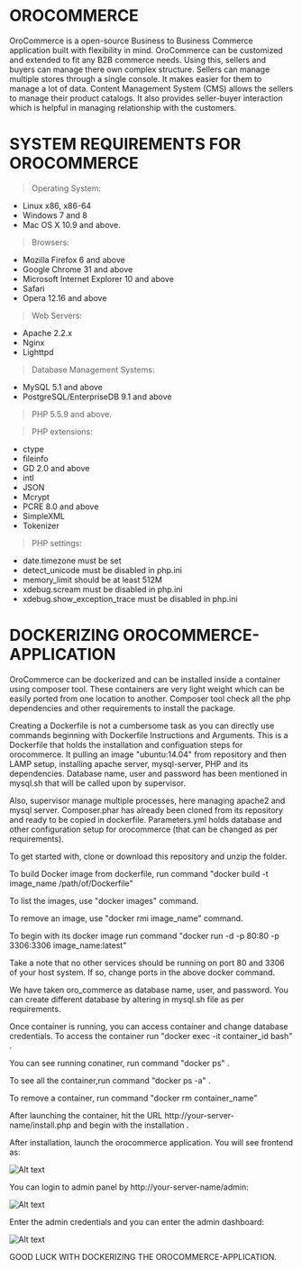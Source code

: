 # OROCOMMERCE

OroCommerce is a open-source Business to Business Commerce application built with flexibility in mind. OroCommerce can be customized and extended to fit any B2B commerce needs. Using this, sellers and buyers can manage there own complex structure. Sellers can manage multiple stores through a single console. It makes easier for them to manage a lot of data. Content Management System (CMS) allows the sellers to manage their product catalogs. It also provides seller-buyer interaction which is helpful in managing relationship with the customers. 

# SYSTEM REQUIREMENTS FOR OROCOMMERCE

> Operating System: 
- Linux x86, x86-64
- Windows 7 and 8
- Mac OS X 10.9 and above.

> Browsers:
- Mozilla Firefox 6 and above
- Google Chrome 31 and above
- Microsoft Internet Explorer 10 and above
- Safari
- Opera 12.16 and above

> Web Servers:
- Apache 2.2.x
- Nginx
- Lighttpd

> Database Management Systems:
- MySQL 5.1 and above
- PostgreSQL/EnterpriseDB 9.1 and above

> PHP 5.5.9 and above.

> PHP extensions:
- ctype
- fileinfo
- GD 2.0 and above
- intl
- JSON
- Mcrypt
- PCRE 8.0 and above
- SimpleXML
- Tokenizer

> PHP settings:
- date.timezone must be set
- detect_unicode must be disabled in php.ini
- memory_limit should be at least 512M
- xdebug.scream must be disabled in php.ini
- xdebug.show_exception_trace must be disabled in php.ini
 
# DOCKERIZING OROCOMMERCE-APPLICATION

OroCommerce can be dockerized and can be installed inside a container using composer tool. These containers are very light weight which can be easily ported from one location to another. Composer tool check all the php dependencies and other requirements to install the package.

Creating a Dockerfile is not a cumbersome task as you can directly use commands beginning with Dockerfile Instructions and Arguments. This is a Dockerfile that holds the installation and configuation steps for orocommerce. It pulling an image "ubuntu:14.04" from repository and then LAMP setup, installing apache server, mysql-server, PHP and its dependencies. Database name, user and password has been mentioned in mysql.sh that will be called upon by supervisor. 

Also, supervisor manage multiple processes, here managing apache2 and mysql server. Composer.phar has already been cloned from its repository and ready to be copied in dockerfile. Parameters.yml holds database and other configuration setup for orocommerce (that can be changed as per requirements).

To get started with, clone or download this repository and unzip the folder.

To build Docker image from dockerfile, run command "docker build -t image_name /path/of/Dockerfile"

To list the images, use "docker images" command.

To remove an image, use "docker rmi image_name" command.

To begin with its docker image run command "docker run -d -p 80:80 -p 3306:3306 image_name:latest"

Take a note that no other services should be running on port 80 and 3306 of your host system. If so, change ports in the above docker command.

We have taken oro_commerce as database name, user, and password. You can create different database by altering in mysql.sh file as per requirements.

Once container is running, you can access container and change database credentials. 
To access the container run "docker exec -it container_id bash" .

You can see running conatiner, run command "docker ps" .

To see all the container,run command "docker ps -a" .

To remove a container, run command "docker rm container_name"

After launching the container, hit the URL http://your-server-name/install.php and begin with the installation .

After installation, launch the orocommerce application. You will see frontend as:

![Alt text](https://raw.githubusercontent.com/webkul/orocommerce/master/Screenshot%20from%202016-12-28%2012%3A45%3A12.png)



You can login to admin panel by  http://your-server-name/admin:

![Alt text](https://raw.githubusercontent.com/webkul/orocommerce/master/Screenshot%20from%202016-12-28%2013%3A36%3A23.png)


Enter the admin credentials and you can enter the admin dashboard:

![Alt text](https://raw.githubusercontent.com/webkul/orocommerce/master/Screenshot%20from%202016-12-28%2012%3A46%3A41.png)



GOOD LUCK WITH DOCKERIZING THE OROCOMMERCE-APPLICATION.
